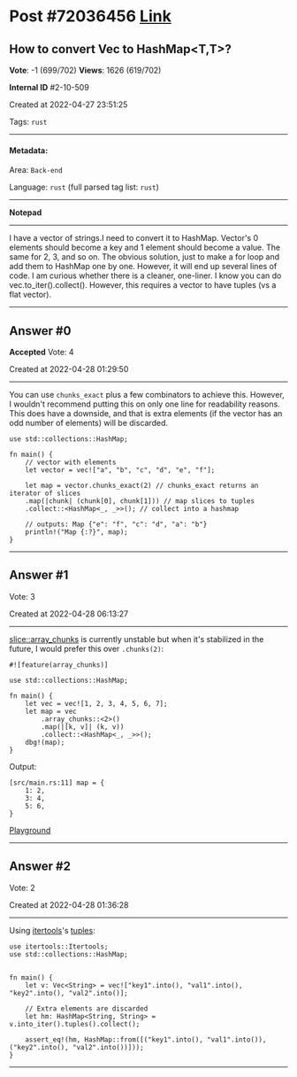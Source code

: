 
# Post \#72036456 [Link](https://stackoverflow.com/questions/72036456/)

## How to convert Vec<T> to HashMap<T,T>?

**Vote**: -1 (699/702) **Views**: 1626 (619/702) 

**Internal ID** \#2-10-509

Created at 2022-04-27 23:51:25

Tags: `rust`

----------

#### Metadata:

Area: `Back-end`

Language: `rust` (full parsed tag list: `rust`)

----------

**Notepad**


----------

I have a vector of strings.I need to convert it to HashMap.
Vector's 0 elements should become a key and 1 element should become a value. The same for 2, 3, and so on.
The obvious solution, just to make a for loop and add them to HashMap one by one. However, it will end up several lines of code. I am curious whether there is a cleaner, one-liner.
I know you can do vec.to_iter().collect(). However, this requires a vector to have tuples (vs a flat vector).


----------
        
## Answer \#0

**Accepted** Vote: 4

Created at 2022-04-28 01:29:50

------------

You can use `chunks_exact` plus a few combinators to achieve this. However, I wouldn't recommend putting this on only one line for readability reasons. This does have a downside, and that is extra elements (if the vector has an odd number of elements) will be discarded.
```
use std::collections::HashMap;

fn main() {
    // vector with elements
    let vector = vec!["a", "b", "c", "d", "e", "f"];

    let map = vector.chunks_exact(2) // chunks_exact returns an iterator of slices
    .map(|chunk| (chunk[0], chunk[1])) // map slices to tuples
    .collect::<HashMap<_, _>>(); // collect into a hashmap

    // outputs: Map {"e": "f", "c": "d", "a": "b"}
    println!("Map {:?}", map);
}
```



------------
    
    
## Answer \#1

 Vote: 3

Created at 2022-04-28 06:13:27

------------

[slice::array_chunks](https://doc.rust-lang.org/stable/std/primitive.slice.html#method.array_chunks) is currently unstable but when it's stabilized in the future, I would prefer this over `.chunks(2)`:
```
#![feature(array_chunks)]

use std::collections::HashMap;

fn main() {
    let vec = vec![1, 2, 3, 4, 5, 6, 7];
    let map = vec
        .array_chunks::<2>()
        .map(|[k, v]| (k, v))
        .collect::<HashMap<_, _>>();
    dbg!(map);
}
```

Output:
```
[src/main.rs:11] map = {
    1: 2,
    3: 4,
    5: 6,
}
```

[Playground](https://play.rust-lang.org/?version=nightly&mode=debug&edition=2021&gist=10024474166d48c3a3b5250c83159752)


------------
    
    
## Answer \#2

 Vote: 2

Created at 2022-04-28 01:36:28

------------

Using [itertools](https://crates.io/crates/itertools)'s [tuples](https://docs.rs/itertools/0.10.3/itertools/trait.Itertools.html#method.tuples):
```
use itertools::Itertools;
use std::collections::HashMap;


fn main() {
    let v: Vec<String> = vec!["key1".into(), "val1".into(), "key2".into(), "val2".into()];

    // Extra elements are discarded
    let hm: HashMap<String, String> = v.into_iter().tuples().collect();
    
    assert_eq!(hm, HashMap::from([("key1".into(), "val1".into()), ("key2".into(), "val2".into())]));
}
```



------------
    
    